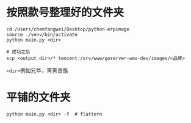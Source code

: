 # 按照款号整理好的文件夹

```
cd /Users/chenfangwei/Desktop/python-erpimage
source ./venv/bin/activate
python main.py <dir>

# 成功之后
scp <output_dir>/* tencent:/srv/www/goserver-wms-dev/images/<品牌>
```

`<dir>`例如兄华，箐箐贵族

# 平铺的文件夹

```
python main.py <dir> -f  # flattern
```





